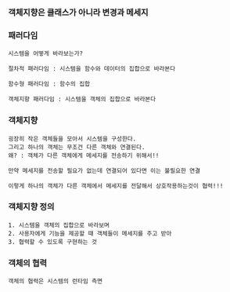 ### 객체지향은 클래스가 아니라 변경과 메세지

### 패러다임
```
시스템을 어떻게 바라보는가?
 
절차적 패러다임 : 시스템을 함수와 데이터의 집합으로 바라본다

함수형 패러다임 : 함수의 집합

객체지향 패러다임 : 시스템을 객체의 집합으로 바라본다
```

### 객체지향
```
굉장히 작은 객체들을 모아서 시스템을 구성한다.
그리고 하나의 객체는 무조건 다른 객체와 연결된다.
왜? : 객체가 다른 객체에게 메세지를 전송하기 위해서!!

만약 메세지를 전송할 필요가 없는데 연결되어 있다면 이는 불필요한 연결

이렇게 하나의 객체가 다른 객체에서 메세지를 전달해서 상호작용하는것이 협력!!!
```

### 객체지향 정의
```
1. 시스템을 객체의 집합으로 바라보며
2. 사용자에게 기능을 제공할 때 객체들이 메세지를 주고 받아
3. 협력할 수 있도록 구현하는 것 
```

### 객체의 협력
```
객체의 협력은 시스템의 런타임 측면  
```
